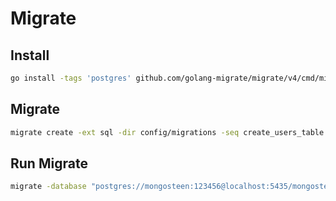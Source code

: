 # Migrate

## Install

```bash
go install -tags 'postgres' github.com/golang-migrate/migrate/v4/cmd/migrate@latest
```

## Migrate

```bash
migrate create -ext sql -dir config/migrations -seq create_users_table 
```

## Run Migrate

```bash
migrate -database "postgres://mongosteen:123456@localhost:5435/mongosteen_dev?sslmode=disable" -source "file://$(pwd)/config/migrations" up
```